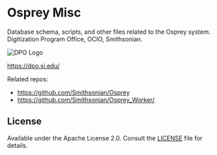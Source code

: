 # Osprey Misc
Database schema, scripts, and other files related to the Osprey system. Digitization Program Office, OCIO, Smithsonian.

![DPO Logo](https://github.com/Smithsonian/Osprey_Misc/assets/2302171/fbc42a10-04ad-4b3c-9976-90ed4dcd4a9e)

https://dpo.si.edu/

Related repos:

 * https://github.com/Smithsonian/Osprey
 * https://github.com/Smithsonian/Osprey_Worker/

## License

Available under the Apache License 2.0. Consult the [LICENSE](LICENSE) file for details.
